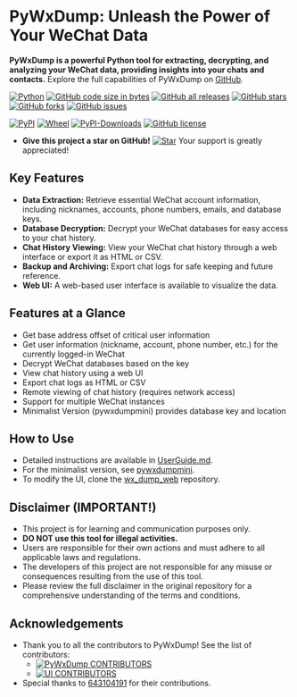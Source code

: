 # PyWxDump: Unleash the Power of Your WeChat Data

**PyWxDump is a powerful Python tool for extracting, decrypting, and analyzing your WeChat data, providing insights into your chats and contacts.**  Explore the full capabilities of PyWxDump on [GitHub](https://github.com/xaoyaoo/PyWxDump).

[![Python](https://img.shields.io/badge/Python-3-blue.svg)](https://www.python.org/)
[![GitHub code size in bytes](https://img.shields.io/github/languages/code-size/xaoyaoo/pywxdump)](https://github.com/xaoyaoo/pywxdump)
[![GitHub all releases](https://img.shields.io/github/downloads/xaoyaoo/pywxdump/total)](https://github.com/xaoyaoo/PyWxDump)
[![GitHub stars](https://img.shields.io/github/stars/xaoyaoo/PyWxDump.svg)](https://github.com/xaoyaoo/PyWxDump)
[![GitHub forks](https://img.shields.io/github/forks/xaoyaoo/PyWxDump.svg)](https://github.com/xaoyaoo/PyWxDump/fork)
[![GitHub issues](https://img.shields.io/github/issues/xaoyaoo/PyWxDump)](https://github.com/xaoyaoo/PyWxDump/issues)

[![PyPI](https://img.shields.io/pypi/v/pywxdump)](https://pypi.org/project/pywxdump/)
[![Wheel](https://img.shields.io/pypi/wheel/pywxdump)](https://pypi.org/project/pywxdump/)
[![PyPI-Downloads](https://img.shields.io/pypi/dm/pywxdump)](https://pypistats.org/packages/pywxdump)
[![GitHub license](https://img.shields.io/pypi/l/pywxdump)](https://github.com/xaoyaoo/PyWxDump/blob/master/LICENSE)

*   **Give this project a star on GitHub!** [![Star](https://img.shields.io/github/stars/xaoyaoo/PyWxDump.svg?style=social&label=Star)](https://github.com/xaoyaoo/PyWxDump/) Your support is greatly appreciated!

## Key Features

*   **Data Extraction:** Retrieve essential WeChat account information, including nicknames, accounts, phone numbers, emails, and database keys.
*   **Database Decryption:** Decrypt your WeChat databases for easy access to your chat history.
*   **Chat History Viewing:** View your WeChat chat history through a web interface or export it as HTML or CSV.
*   **Backup and Archiving:** Export chat logs for safe keeping and future reference.
*   **Web UI:** A web-based user interface is available to visualize the data.

## Features at a Glance

*   Get base address offset of critical user information
*   Get user information (nickname, account, phone number, etc.) for the currently logged-in WeChat
*   Decrypt WeChat databases based on the key
*   View chat history using a web UI
*   Export chat logs as HTML or CSV
*   Remote viewing of chat history (requires network access)
*   Support for multiple WeChat instances
*   Minimalist Version (pywxdumpmini) provides database key and location

##  How to Use

*   Detailed instructions are available in [UserGuide.md](https://github.com/xaoyaoo/PyWxDump/tree/master/doc/UserGuide.md).
*   For the minimalist version, see [pywxdumpmini](https://github.com/xaoyaoo/pywxdumpmini).
*   To modify the UI, clone the [wx_dump_web](https://github.com/xaoyaoo/wxdump_web) repository.

## Disclaimer (IMPORTANT!)

*   This project is for learning and communication purposes only.
*   **DO NOT use this tool for illegal activities.**
*   Users are responsible for their own actions and must adhere to all applicable laws and regulations.
*   The developers of this project are not responsible for any misuse or consequences resulting from the use of this tool.
*   Please review the full disclaimer in the original repository for a comprehensive understanding of the terms and conditions.

## Acknowledgements

*   Thank you to all the contributors to PyWxDump!  See the list of contributors:
    *   [![PyWxDump CONTRIBUTORS](https://contrib.rocks/image?repo=xaoyaoo/PyWxDump)](https://github.com/xaoyaoo/PyWxDump/graphs/contributors)  
    *   [![UI CONTRIBUTORS](https://contrib.rocks/image?repo=xaoyaoo/wxdump_web)](https://github.com/xaoyaoo/wxdump_web/graphs/contributors)
*   Special thanks to [643104191](https://github.com/643104191) for their contributions.